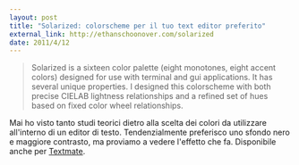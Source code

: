 ```yaml
---
layout: post
title: "Solarized: colorscheme per il tuo text editor preferito"
external_link: http://ethanschoonover.com/solarized
date: 2011/4/12
---
```


> Solarized is a sixteen color palette (eight monotones, eight accent colors) designed for use with terminal and gui applications. It has several unique properties. I designed this colorscheme with both precise CIELAB lightness relationships and a refined set of hues based on fixed color wheel relationships.

Mai ho visto tanto studi teorici dietro alla scelta dei colori da utilizzare all'interno di un editor di testo. Tendenzialmente preferisco uno sfondo nero e maggiore contrasto, ma proviamo a vedere l'effetto che fa. Disponibile anche per [Textmate](https://github.com/kennethreitz/solarized/tree/master/textmate-colors-solarized).